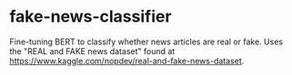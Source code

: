 # fake-news-classifier
Fine-tuning BERT to classify whether news articles are real or fake. Uses the "REAL and FAKE news dataset" found at https://www.kaggle.com/nopdev/real-and-fake-news-dataset.
